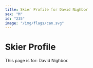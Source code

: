 ```yaml
---
title: Skier Profile for David Nighbor
sex: "M"
id: "235"
image: "/img/flags/can.svg" 
---
```


# Skier Profile

This page is for: David Nighbor.
    